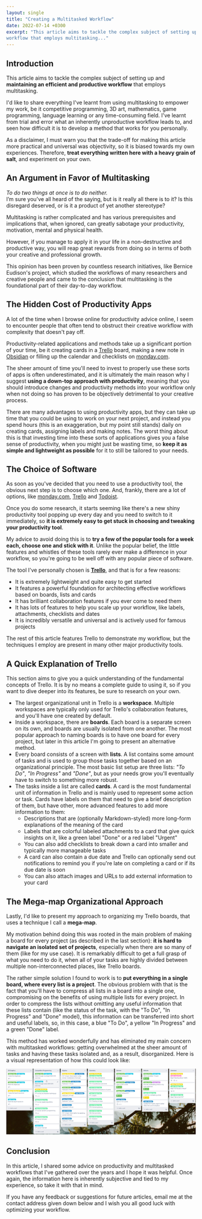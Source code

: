 ```yaml
---
layout: single
title: "Creating a Multitasked Workflow"
date: 2022-07-14 +0300
excerpt: "This article aims to tackle the complex subject of setting up and maintaining an efficient and productive
workflow that employs multitasking..."
---
```


## Introduction

This article aims to tackle the complex subject of setting up and **maintaining an efficient and productive workflow**
that employs multitasking.

I'd like to share everything I've learnt from using multitasking to empower my work, be it competitive programming,
3D art, mathematics, game programming, language learning or any time-consuming field. I've learnt from trial and error
what an inherently unproductive workflow leads to, and seen how difficult it is to develop a method that works for you personally.

As a disclaimer, I must warn you that the trade-off for making this article more practical and universal was
objectivity, so it is biased towards my own experiences. Therefore, **treat everything written here with a heavy grain
of salt**, and experiment on your own.

## An Argument in Favor of Multitasking

_To do two things at once is to do neither._\
I’m sure you’ve all heard of the saying, but is it really all there is to it? Is this disregard deserved, or is it a
 product of yet another stereotype?

Multitasking is rather complicated and has various prerequisites and implications that, when ignored, can greatly
 sabotage your productivity, motivation, mental and physical health.

However, if you manage to apply it in your life in a non-destructive and productive way, you will reap great rewards
 from doing so in terms of both your creative and professional growth.

This opinion has been proven by countless research initiatives, like Bernice Eudison's project, which studied the
 workflows of many researchers and creative people and came to the conclusion that multitasking is the foundational
part of their day-to-day workflow.

## The Hidden Cost of Productivity Apps

A lot of the time when I browse online for productivity advice online, I seem to encounter people that often tend to
obstruct their creative workflow with complexity that doesn't pay off.

Productivity-related applications and methods take up a significant portion of your time, be it creating cards in a
[Trello](https://trello.com) board, making a new note in [Obsidian](https://obsidian.md) or filling up the calendar
and checklists on [monday.com](https://monday.com).

The sheer amount of time you'll need to invest to properly use these sorts of apps is often underestimated, and it is
 ultimately the main reason why I suggest **using a down-top approach with productivity**, meaning that you should
 introduce changes and productivity methods into your workflow only when not doing so has proven to be objectively
 detrimental to your creative process.

There are many advantages to using productivity apps, but they can take up time that you could be using to work on your
next project, and instead you spend hours (this is an exaggeration, but my point still stands) daily on creating cards,
assigning labels and making notes. The worst thing about this is that investing time into these sorts of applications
gives you a false sense of productivity, when you might just be wasting time, so **keep it as simple and lightweight
as possible** for it to still be tailored to your needs.

## The Choice of Software

As soon as you've decided that you need to use a productivity tool, the obvious next step is to choose which one.
And, frankly, there are a lot of options, like [monday.com](https://monday.com), [Trello](https://trello.com) and [Todoist](https://todoist.com/).

Once you do some research, it starts seeming like there's a new shiny productivity tool popping up every day and
you need to switch to it immediately, so **it is extremely easy to get stuck in choosing and tweaking your productivity
tool**.

My advice to avoid doing this is to **try a few of the popular tools for a week each, choose one and stick with it**.
Unlike the popular belief, the little features and whistles of these tools rarely ever make a difference in your
 workflow, so you're going to be well off with any popular piece of software.

The tool I've personally chosen is **[Trello](https://trello.com)**, and that is for a few reasons:

- It is extremely lightweight and quite easy to get started
- It features a powerful foundation for architecting effective workflows based on boards, lists and cards
- It has brilliant collaboration features if you ever come to need them
- It has lots of features to help you scale up your workflow, like labels, attachments, checklists and dates
- It is incredibly versatile and universal and is actively used for famous projects

The rest of this article features Trello to demonstrate my workflow, but the techniques I employ are present
in many other major productivity tools.

## A Quick Explanation of Trello

This section aims to give you a quick understanding of the fundamental concepts of Trello. It is by no means
a complete guide to using it, so if you want to dive deeper into its features, be sure to research on your own.

- The largest organizational unit in Trello is a **workspace**. Multiple workspaces are typically only used for Trello's
  collaboration features, and you'll have one created by default.
- Inside a workspace, there are **boards**. Each board is a separate screen on its own, and boards are usually isolated
  from one another. The most popular approach to naming boards is to have one board for every project, but later in this
  article I'm going to present an alternative method.
- Every board consists of a screen with **lists**. A list contains some amount of tasks and is used to group those tasks
  together based on an organizational principle. The most basic list setup are three lists: _"To Do"_, _"In Progress"_
  and _"Done"_, but as your needs grow you'll eventually have to switch to something more robust.
- The tasks inside a list are called **cards**. A card is the most fundamental unit of information in Trello and is
  mainly used to represent some action or task. Cards have labels on them that need to give a brief description of them,
  but have other, more advanced features to add more information to them:
    - Descriptions that are (optionally Markdown-styled) more long-form explanations of the meaning of the card
    - Labels that are colorful labeled attachments to a card that give quick insights on it, like a green label "Done"
      or a red label "Urgent"
    - You can also add checklists to break down a card into smaller and typically more manageable tasks
    - A card can also contain a due date and Trello can optionally send out notifications to remind you if you're late
      on completing a card or if its due date is soon
    - You can also attach images and URLs to add external information to your card

## The Mega-map Organizational Approach

Lastly, I'd like to present my approach to organizing my Trello boards, that uses a technique I call a **mega-map**.

My motivation behind doing this was rooted in the main problem of making a board for every project (as described in the
last section): **it is hard to navigate an isolated set of projects**, especially when there are so many of them (like
for my use case). It is remarkably difficult to get a full grasp of what you need to do it, when all of your tasks are
highly divided between multiple non-interconnected places, like Trello boards.

The rather simple solution I found to work is to **put everything in a single board, where every list is a project**.
The obvious problem with that is the fact that you'll have to compress all lists in a board into a single one,
compromising on the benefits of using multiple lists for every project. In order to compress the lists without omitting
any useful information that these lists contain (like the status of the task, with the "To Do", "In Progress" and 
"Done" model), this information can be transferred into short and useful labels, so, in this case, a blue "To Do",
a yellow "In Progress" and a green "Done" label.

This method has worked wonderfully and has eliminated my main concern with multitasked workflows: getting overwhelmed
at the sheer amount of tasks and having these tasks isolated and, as a result, disorganized. Here is a visual 
representation of how this could look like:

![An example of the mega-map approach](/cdn/20220714/MegamapExample.png)

## Conclusion

In this article, I shared some advice on productivity and multitasked workflows that I've gathered over the years and
I hope it was helpful.
Once again, the information here is inherently subjective and tied to my experience, so take it
with that in mind.

If you have any feedback or suggestions for future articles, email me at the contact address given down below and
I wish you all good luck with optimizing your workflow.
